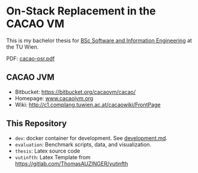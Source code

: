 # On-Stack Replacement in the CACAO VM

This is my bachelor thesis for [BSc Software and Information Engineering](https://informatics.tuwien.ac.at/bachelor/software-and-information-engineering/) at the TU Wien.

PDF: [cacao-osr.pdf](./cacao-osr.pdf)

## CACAO JVM

- Bitbucket: https://bitbucket.org/cacaovm/cacao/
- Homepage: www.cacaojvm.org
- Wiki: http://c1.complang.tuwien.ac.at/cacaowiki/FrontPage

## This Repository

- `dev`: docker container for development. See [development.md](development.md).
- `evaluation`: Benchmark scripts, data, and visualization.
- `thesis`: Latex source code
- `vutinfth`: Latex Template from https://gitlab.com/ThomasAUZINGER/vutinfth
